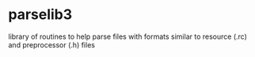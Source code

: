 # parselib3
library of routines to help parse files with formats similar to resource (.rc) and preprocessor (.h) files
